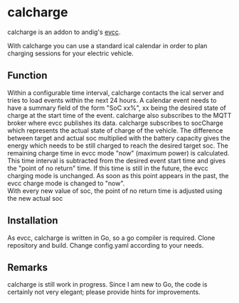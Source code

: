 # calcharge

calcharge is an addon to andig's [evcc](https://github.com/andig/evcc).

With calcharge you can use a standard ical calendar in order to plan charging sessions for your electric vehicle.  

## Function  
Within a configurable time interval, calcharge contacts the ical server and tries to load events within the next 24 hours. A calendar
event needs to have a summary field of the form "SoC xx%", xx being the desired state of charge at the start time of the event. calcharge also subscribes 
to the MQTT broker where evcc publishes its data. calcharge subscribes to socCharge which represents the actual state of charge of the vehicle. 
The difference between target and actual soc multiplied with the battery capacity gives the energy which needs to be
still charged to reach the desired target soc. The remaining charge time in evcc mode "now" (maximum power) is calculated. This time interval is subtracted
from the desired event start time and gives the "point of no return" time. If this time is still in the future, the evcc charging mode is unchanged. 
As soon as this point appears in the past, the evcc charge mode is changed to "now".  
With every new value of soc, the point of no return time is adjusted using the new actual soc

## Installation
As evcc, calcharge is written in Go, so a go compiler is required. Clone repository and build. Change config.yaml according to your needs. 

## Remarks
calcharge is still work in progress. Since I am new to Go, the code is certainly not very elegant; please provide hints for improvements.
